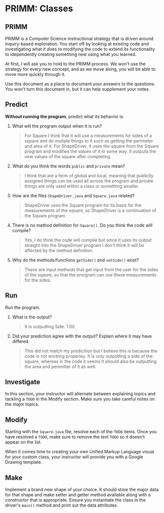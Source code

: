 # PRIMM: Classes

## PRIMM
PRIMM is a Computer Science instructional strategy that is driven around inquiry-based exploration. You start off by looking at existing code and investigating what it does to modifying the code to extend its functionality to idependently creating something new using what you learned.

At first, I will ask you to hold to the PRIMM process. We won't use the strategy for every new concept, and as we move along, you will be able to move more quickly through it.

Use this document as a place to document your answers to the questions. You won't turn this document in, but
it can help supplement your notes.

## Predict
**Without running the program**, predict what its behavior is.

1. What will the program output when it is run?
    >  For Square I think that it will use a measurements for sides of a square and do mutiple things to it such as getting the perimeter and area of it. For ShapeDriver, it uses the square from the Square program and modifies the values of it in some way. It outputs the new values of the square after completing. 
2. What do you think the words `public` and `private` mean?
    > I think that are a form of global and local, meaning that publiclly assigned things can be used all across the program and private things are only used within a class or something smaller. 
3. How are the files `ShapeDriver.java` and `Square.java` related? 
    > ShapeDriver uses the Square program for its basis for the measurements of the square, so ShapeDriver is a continuation of the Square program.
4. There is no method definition for `Square()`. Do you think the code will compile? 
    > Yes, I do think the code will compile but since it uses its output straight into the ShapeDriver program I don't think it will be affected by the method definition.
5. Why do the methods/functions `getSide()` and `setSide()` exist? 
    > These are input methods that get input from the user for the sides of the sqaure, so that the prorgram can use these measurements for the sides. 

## Run
Run the program. 
1. What is the output?
    > It is outputting Side: 1.00

2. Did your prediction agree with the output? Explain where it may have differed.
    > This did not match my predicition but I believe this is because the code is not working properley. It is only outputting a side of the square, whereas in the code it seems it should also be outputting the area and perimitter of it as well. 

## Investigate
In this section, your instructor will alternate between explaining topics and tackling a `TODO` in the Modify section.
Make sure you take careful notes on the major topics.

## Modify
Starting with the `Square.java` file, resolve each of the `TODO` items. 
Once you have resolved a `TODO`, make sure to remove the text `TODO` so it doesn't 
appear on the list.

When it comes time to creating your own Unfied Markup Language visual for your custom class,
your instructor will provide you with a Google Drawing template.

## Make
Implement a brand new shape of your choice. It should store the major data for that shape and make
setter and getter method available along with a constructor that is appropriate.
Ensure you instantiate the class in the driver's `main()` method and print out the data attributes.

